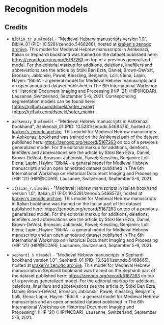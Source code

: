 # Recognition models

## Credits

- `biblia_tr_9.mlmodel` - "Medieval Hebrew manuscripts version 1.0", BiblIA_01 (PID: 10.5281/zenodo.5468286), hosted at [kraken's zenodo archive](https://zenodo.org/record/5468286). This model for Medieval Hebrew manuscripts in Ashkenazi, Italian or Sephardi bookhand was trained on the dataset published here: https://zenodo.org/record/5167263 on top of a previous generalized model. For the editorial markup for additions, deletions, linefillers and abbreviations see the article by Stökl Ben Ezra, Daniel; Brown-DeVost, Bronson; Jablonski, Pawel; Kiessling, Benjamin; Lolli, Elena; Lapin, Hayim: "BiblIA - a general model for Medieval Hebrew manuscripts and an open annotated dataset published in The 6th International Workshop on Historical Document Imaging and Processing (HIP '21) (HIP@ICDAR), Lausanne, Switzerland, September 5-6, 2021. Corresponding segmentation models can be found here: [https://github.com/dstoekl/sofer_mahir](https://github.com/dstoekl/sofer_mahir).

- `ashkenazy_8.mlmodel` - "Medieval Hebrew manuscripts in Ashkenazi bookhand", Ashkenazi_01 (PID: 10.5281/zenodo.5468478), hosted at [kraken's zenodo archive](https://zenodo.org/record/5468478). This model for Medieval Hebrew manuscripts in Ashkenazi bookhand was trained on the Ashkenazi part of the dataset published here: https://zenodo.org/record/5167263 on top of a previous generalized model. For the editorial markup for additions, deletions, linefillers and abbreviations see the article by Stökl Ben Ezra, Daniel; Brown-DeVost, Bronson; Jablonski, Pawel; Kiessling, Benjamin; Lolli, Elena; Lapin, Hayim: "BiblIA - a general model for Medieval Hebrew manuscripts and an open annotated dataset published in The 6th International Workshop on Historical Document Imaging and Processing (HIP \'21) (HIP@ICDAR), Lausanne, Switzerland, September 5-6, 2021.

- `italian_7.mlmodel` -  "Medieval Hebrew manuscripts in Italian bookhand version 1.0", Italian_01 (PID: 10.5281/zenodo.5468573), hosted at [kraken's zenodo archive](https://zenodo.org/record/5468573). This model for Medieval Hebrew manuscripts in Italian bookhand was trained on the Italian part of the dataset published here: https://zenodo.org/record/5167263 on top of a previous generalized model. For the editorial markup for additions, deletions, linefillers and abbreviations see the article by Stökl Ben Ezra, Daniel; Brown-DeVost, Bronson; Jablonski, Pawel; Kiessling, Benjamin; Lolli, Elena; Lapin, Hayim: "BiblIA - a general model for Medieval Hebrew manuscripts and an open annotated dataset published in The 6th International Workshop on Historical Document Imaging and Processing (HIP \'21) (HIP@ICDAR), Lausanne, Switzerland, September 5-6, 2021.

- `sephardi_6.mlmodel` -  "Medieval Hebrew manuscripts in Sephardi bookhand version 1.0", Sephardi_01 (PID: 10.5281/zenodo.5468665), hosted at [kraken's zenodo archive](https://zenodo.org/record/5468665). This model for Medieval Hebrew manuscripts in Sephardi bookhand was trained on the Sephardi part of the dataset published here: https://zenodo.org/record/5167263 on top of a previous generalized model. For the editorial markup for additions, deletions, linefillers and abbreviations see the article by Stökl Ben Ezra, Daniel; Brown-DeVost, Bronson; Jablonski, Pawel; Kiessling, Benjamin; Lolli, Elena; Lapin, Hayim: "BiblIA - a general model for Medieval Hebrew manuscripts and an open annotated dataset published in The 6th International Workshop on Historical Document Imaging and Processing" (HIP '21) (HIP@ICDAR), Lausanne, Switzerland, September 5-6, 2021.


